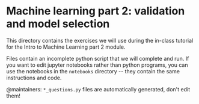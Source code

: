 # Machine learning part 2: validation and model selection

This directory contains the exercises we will use during the in-class tutorial for the Intro to Machine Learning part 2 module.

Files contain an incomplete python script that we will complete and run.
If you want to edit jupyter notebooks rather than python programs, you can use the notebooks in the `notebooks` directory -- they contain the same instructions and code.

@maintainers: `*_questions.py` files are automatically generated, don't edit them!
